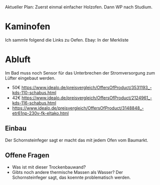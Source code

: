 Aktueller Plan: Zuerst einmal einfacher Holzofen. Dann WP nach Studium.

# Kaminofen
Ich sammle folgend die Links zu Oefen.
Ebay: In der Merkliste

# Abluft
Im Bad muss noch Sensor für das Unterbrechen der Stromversorgung zum Lüfter eingebaut werden.
- 50€ https://www.idealo.de/preisvergleich/OffersOfProduct/3531193_-kds-110-schabus.html
- 42€ https://www.idealo.de/preisvergleich/OffersOfProduct/2124961_-kds-116-schabus.html
- https://www.idealo.de/preisvergleich/OffersOfProduct/3148848_-etr61np-230v-fk-eltako.html

## Einbau
Der Schornsteinfeger sagt er macht das mit jedem Ofen vom Baumarkt.

## Offene Fragen
- Was ist mit dieser Trockenbauwand?
- Gibts noch andere thermische Massen als Wasser? Der Schornsteinfeger sagt, das koennte problematisch werden.